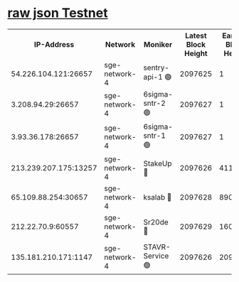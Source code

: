 
[raw json Testnet](https://rpc-check.sget.stavr.tech/sget/rpc-sget-result.json)
=


<table><tr><th>IP-Address</th><th>Network</th><th>Moniker</th><th>Latest Block Height</th><th>Earliest Block Height</th><th>Catching Up</th><th>Tx Index</th><th>Voting Power</th><th>Scan Time</th></tr><tr><td>54.226.104.121:26657</td><td>sge-network-4</td><td>sentry-api-1 🟢</td><td>2097625</td><td>1</td><td>False</td><td>on</td><td>0</td><td>2024-03-20T16:41:58.201152401UTC</td></tr><tr><td>3.208.94.29:26657</td><td>sge-network-4</td><td>6sigma-sntr-2 🟢</td><td>2097627</td><td>1</td><td>False</td><td>on</td><td>0</td><td>2024-03-20T16:42:07.463467823UTC</td></tr><tr><td>3.93.36.178:26657</td><td>sge-network-4</td><td>6sigma-sntr-1 🟢</td><td>2097627</td><td>1</td><td>False</td><td>on</td><td>0</td><td>2024-03-20T16:42:12.134835404UTC</td></tr><tr><td>213.239.207.175:13257</td><td>sge-network-4</td><td>StakeUp 🔴</td><td>2097626</td><td>411001</td><td>False</td><td>off</td><td>100</td><td>2024-03-20T16:42:06.550576312UTC</td></tr><tr><td>65.109.88.254:30657</td><td>sge-network-4</td><td>ksalab 🔴</td><td>2097628</td><td>890001</td><td>False</td><td>on</td><td>3497</td><td>2024-03-20T16:42:16.536606290UTC</td></tr><tr><td>212.22.70.9:60557</td><td>sge-network-4</td><td>Sr20de 🔴</td><td>2097629</td><td>1608978</td><td>False</td><td>on</td><td>133</td><td>2024-03-20T16:42:19.627377351UTC</td></tr><tr><td>135.181.210.171:1147</td><td>sge-network-4</td><td>STAVR-Service 🟢</td><td>2097626</td><td>2094001</td><td>False</td><td>on</td><td>0</td><td>2024-03-20T16:42:06.848404154UTC</td></tr></table>

